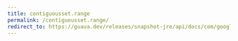 ```yaml
---
title: contiguousset.range
permalink: /contiguousset.range/
redirect_to: https://guava.dev/releases/snapshot-jre/api/docs/com/google/common/collect/ContiguousSet.html#range--
---
```

